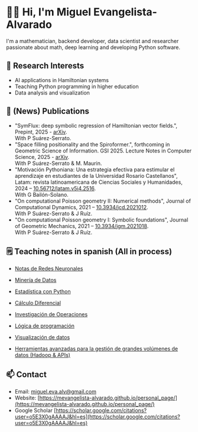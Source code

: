 # 🧑‍🔬 Hi, I'm Miguel Evangelista-Alvarado

I'm a mathematician, backend developer, data scientist and researcher passionate about math, deep learning and developing Python software.

## 🔬 Research Interests
- AI applications in Hamiltonian systems
- Teaching Python programming in higher education
- Data analysis and visualization

## 📝 (News) Publications
- "SymFlux: deep symbolic regression of Hamiltonian vector fields.", Prepint, 2025 - [arXiv](https://arxiv.org/abs/2507.06342v1).  
  With P Suárez-Serrato.
- "Space filling positionality and the Spiroformer.", forthcoming in Geometric Science of Information. GSI 2025. Lecture Notes in Computer Science, 2025 - [arXiv](https://arxiv.org/abs/2507.08456).  
  With P Suárez-Serrato & M. Maurin.
- "Motivación Pythoniana: Una estrategia efectiva para estimular el aprendizaje en estudiantes de la Universidad Rosario Castellanos", Latam: revista latinoamericana de Ciencias Sociales y Humanidades, 2024 – [10.56712/latam.v5i4.2516](https://latam.redilat.org/index.php/lt/article/view/2516).  
  With G Bailón-Solano.
- "On computational Poisson geometry II: Numerical methods", Journal of Computational Dynamics, 2021 – [10.3934/jcd.2021012](https://www.aimsciences.org/article/doi/10.3934/jcd.2021012).  
  With P Suárez-Serrato & J Ruíz.
- "On computational Poisson geometry I: Symbolic foundations", Journal of Geometric Mechanics, 2021 – [10.3934/jgm.2021018](https://www.aimsciences.org/article/doi/10.3934/jgm.2021018).  
  With P Suárez-Serrato & J Ruíz.

## 🗒️ Teaching notes in spanish (All in process)
- [Notas de Redes Neuronales](https://miguelevangelista.gitbook.io/notas-de-redes-neuronales)
- [Minería de Datos](https://miguelevangelista.gitbook.io/mineria-de-datos)
 
- [Estadística con Python](https://miguelevangelista.gitbook.io/estadistica)  
- [Cálculo Diferencial](https://miguelevangelista.gitbook.io/calculo-diferencial)
- [Investigación de Operaciones](https://miguelevangelista.gitbook.io/investigacion-de-operaciones/)
   
- [Lógica de programación](https://miguelevangelista.gitbook.io/logica-de-programacion)
- [Visualización de datos](https://miguelevangelista.gitbook.io/visualizacion-de-datos)
- [Herramientas avanzadas para la gestión de grandes volúmenes de datos (Hadoop & APIs)](https://miguelevangelista.gitbook.io/herramientasavanzadas)
 

## 📫 Contact
- Email: [miguel.eva.alv@gmail.com](miguel.eva.alv@gmail.com)
- Website: [https://mevangelista-alvarado.github.io/personal_page/](https://mevangelista-alvarado.github.io/personal_page/)
- Google Scholar [https://scholar.google.com/citations?user=o5E3X0gAAAAJ&hl=es](https://scholar.google.com/citations?user=o5E3X0gAAAAJ&hl=es)
